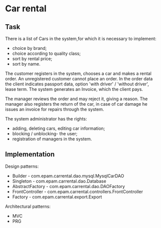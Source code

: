 # Car rental
## Task 
There is a list of Cars in the system,for which it is necessary to implement:
- choice by brand;
- choice according to quality class;
- sort by rental price;
- sort by name.

The customer registers in the system, chooses a car and makes a rental order. An unregistered customer cannot place an order. In the order data the client indicates passport data, option 'with driver' / 'without driver', lease term. The system generates an Invoice, which the client pays.

The manager reviews the order and may reject it, giving a reason. The manager also registers the return of the car, in case of car damage he issues an invoice for repairs through the system.

The system administrator has the rights:
- adding, deleting cars, editing car information;
- blocking / unblocking- the user;
- registration of managers in the system.

## Implementation

Design patterns:
- Builder - com.epam.carrental.dao.mysql.MysqlCarDAO
- Singleton - com.epam.carrental.dao.Database
- AbstractFactory - com.epam.carrental.dao.DAOFactory
- FrontController - com.epam.carrental.controllers.FrontController
- Factory - com.epam.carrental.export.Export

Architectural patterns:
- MVC
- PRG